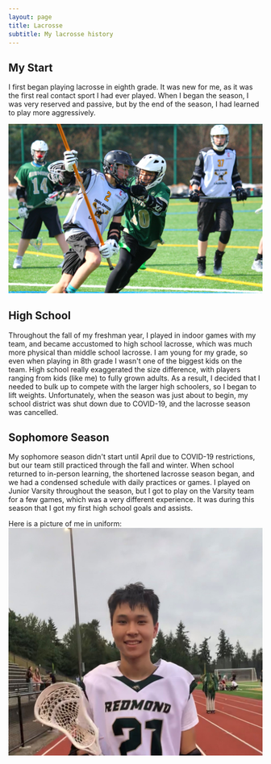 ```yaml
---
layout: page
title: Lacrosse
subtitle: My lacrosse history
---
```


## My Start
I first began playing lacrosse in eighth grade. It was new for me, as it was the first real contact sport I had ever played. When I began the season, I was very reserved and passive, but by the end of the season, I had learned to play more aggressively.

![Lacrosse2019](img/lacrosse2019.jpg)

## High School
Throughout the fall of my freshman year, I played in indoor games with my team, and became accustomed to high school lacrosse, which was much more physical than middle school lacrosse.
I am young for my grade, so even when playing in 8th grade I wasn't one of the biggest kids on the team.
High school really exaggerated the size difference, with players ranging from kids (like me) to fully grown adults.
As a result, I decided that I needed to bulk up to compete with the larger high schoolers, so I began to lift weights. Unfortunately, when the season was just about to begin, my school district was shut down due to COVID-19, and the lacrosse season was cancelled.

## Sophomore Season
My sophomore season didn't start until April due to COVID-19 restrictions, but our team still practiced through the fall and winter. 
When school returned to in-person learning, the shortened lacrosse season began, and we had a condensed schedule with daily practices or games.
I played on Junior Varsity throughout the season, but I got to play on the Varsity team for a few games, which was a very different experience.
It was during this season that I got my first high school goals and assists.

Here is a picture of me in uniform:
![LacrosseUniform](img/LacrosseUniform.jpg)